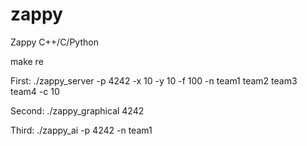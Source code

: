 # zappy
Zappy C++/C/Python


make re

First:
./zappy_server -p 4242 -x 10 -y 10 -f 100 -n team1 team2 team3 team4 -c 10

Second:
./zappy_graphical 4242

Third:
./zappy_ai -p 4242 -n team1

